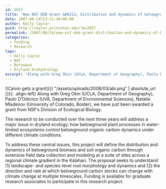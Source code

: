 ```yaml
---
id: 2657
title: 'New NSF DEB Grant &#8211; Distribution and dynamics of belowground carbon in savannas'
date: 2007-06-14T13:11:46+00:00
author: Kelly Caylor
guid: http://caylor.princeton.edu/?p=2657
permalink: /2007/06/14/new-nsf-deb-grant-distribution-and-dynamics-of-belowground-carbon-in-savannas/
categories:
  - Funding
  - Research
tags:
  - Kelly Caylor
  - NSF
  - Botswana
  - Dryland Ecohydrology
excerpt: "Along with Greg Okin (UCLA, Department of Geography), Paolo D’Odorico (UVA, Department of Environmental Sciences), Natalie Mladenov (University of Colorado, Bolder), we have just been awarded a grant from NSF’s Division of Ecological Biology."
---
```

![Calvin gets a grant]({{ "/assets/uploads/2008/03/abi.png" | absolute_url }}){: .align-left} Along with Greg Okin (UCLA, Department of Geography), Paolo D’Odorico (UVA, Department of Environmental Sciences), Natalie Mladenov (University of Colorado, Bolder), we have just been awarded a grant from NSF’s Division of Ecological Biology. 

<!--more-->The research to be conducted over the next three years will address a major issue in dryland ecology: how belowground plant processes in water-limited ecosystems control belowground organic carbon dynamics under different climate conditions. 

To address these central issues, this project will define the distribution and dynamics of belowground biomass and soil organic carbon through extensive field data collection and modeling at a suite of sites across a regional climate gradient in the Kalahari. The proposal seeks to understand (1) landscape- and species-level root morphology and dynamics and (2) the direction and rate at which belowground carbon stocks can change with climate change at multiple timescales. Funding is available for graduate research associates to participate in this research project.